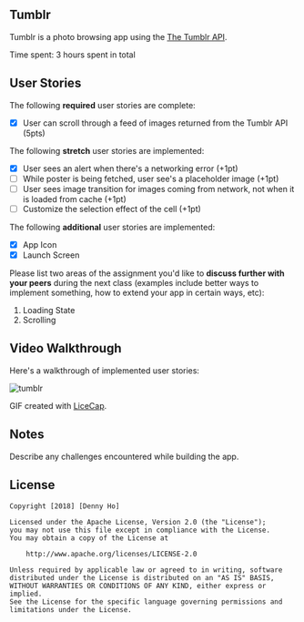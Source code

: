 ## Tumblr

Tumblr is a photo browsing app using the [The Tumblr API](https://www.tumblr.com/docs/en/api/v2#posts).

Time spent: 3 hours spent in total

## User Stories 

The following **required** user stories are complete:

- [X] User can scroll through a feed of images returned from the Tumblr API (5pts)

The following **stretch** user stories are implemented:

- [X] User sees an alert when there's a networking error (+1pt)
- [ ] While poster is being fetched, user see's a placeholder image (+1pt)
- [ ] User sees image transition for images coming from network, not when it is loaded from cache (+1pt)
- [ ] Customize the selection effect of the cell (+1pt)

The following **additional** user stories are implemented:

- [X] App Icon
- [X] Launch Screen

Please list two areas of the assignment you'd like to **discuss further with your peers** during the next class (examples include better ways to implement something, how to extend your app in certain ways, etc):

1. Loading State
2. Scrolling

## Video Walkthrough

Here's a walkthrough of implemented user stories:

![tumblr](https://user-images.githubusercontent.com/31720526/45592783-ddc1d480-b92b-11e8-9348-41d60b614161.gif)

GIF created with [LiceCap](http://www.cockos.com/licecap/).

## Notes

Describe any challenges encountered while building the app.

## License

    Copyright [2018] [Denny Ho]

    Licensed under the Apache License, Version 2.0 (the "License");
    you may not use this file except in compliance with the License.
    You may obtain a copy of the License at

        http://www.apache.org/licenses/LICENSE-2.0

    Unless required by applicable law or agreed to in writing, software
    distributed under the License is distributed on an "AS IS" BASIS,
    WITHOUT WARRANTIES OR CONDITIONS OF ANY KIND, either express or implied.
    See the License for the specific language governing permissions and
    limitations under the License.
